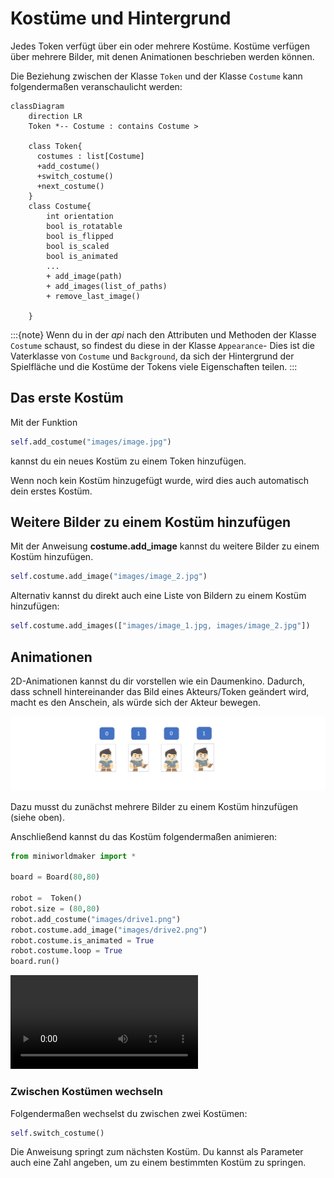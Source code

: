 # Kostüme und Hintergrund

Jedes Token verfügt über ein oder mehrere Kostüme. Kostüme verfügen über
mehrere Bilder, mit denen Animationen beschrieben werden können.

Die Beziehung zwischen der Klasse `Token` und der Klasse `Costume` kann folgendermaßen 
veranschaulicht werden:

```{mermaid}
classDiagram
    direction LR
    Token *-- Costume : contains Costume >

    class Token{
      costumes : list[Costume]
      +add_costume()
      +switch_costume()
      +next_costume()
    }
    class Costume{
        int orientation
        bool is_rotatable
        bool is_flipped
        bool is_scaled
        bool is_animated
        ...
        + add_image(path)
        + add_images(list_of_paths)
        + remove_last_image()

    }
```

:::{note}
Wenn du in der *api*  nach den Attributen und Methoden der Klasse `Costume` schaust, so findest
du diese in der Klasse `Appearance`- Dies ist die Vaterklasse von `Costume` und `Background`, da 
sich der Hintergrund der Spielfläche und die Kostüme der Tokens viele Eigenschaften teilen.
:::
## Das erste Kostüm

Mit der Funktion

``` python
self.add_costume("images/image.jpg")
```

kannst du ein neues Kostüm zu einem Token hinzufügen.

Wenn noch kein Kostüm hinzugefügt wurde, wird dies auch automatisch dein
erstes Kostüm.

## Weitere Bilder zu einem Kostüm hinzufügen

Mit der Anweisung **costume.add_image** kannst du weitere Bilder zu
einem Kostüm hinzufügen.

``` python
self.costume.add_image("images/image_2.jpg")
```

Alternativ kannst du direkt auch eine Liste von Bildern zu einem Kostüm
hinzufügen:

``` python
self.costume.add_images(["images/image_1.jpg, images/image_2.jpg"])
```

## Animationen

2D-Animationen kannst du dir vorstellen wie ein Daumenkino. Dadurch,
dass schnell hintereinander das Bild eines Akteurs/Token geändert wird,
macht es den Anschein, als würde sich der Akteur bewegen.

![First Token](../_images/costumes.png)

Dazu musst du zunächst mehrere Bilder zu einem Kostüm hinzufügen (siehe
oben).

Anschließend kannst du das Kostüm folgendermaßen animieren:

``` python
from miniworldmaker import *

board = Board(80,80)

robot =  Token()
robot.size = (80,80)
robot.add_costume("images/drive1.png")
robot.costume.add_image("images/drive2.png")
robot.costume.is_animated = True
robot.costume.loop = True
board.run()
```

 <video controls loop width=300px>
  <source src="../_static/animation1.webm" type="video/webm">
  Your browser does not support the video tag.
</video> 

### Zwischen Kostümen wechseln

Folgendermaßen wechselst du zwischen zwei Kostümen:

``` python
self.switch_costume()
```

Die Anweisung springt zum nächsten Kostüm. Du kannst als Parameter auch
eine Zahl angeben, um zu einem bestimmten Kostüm zu springen.